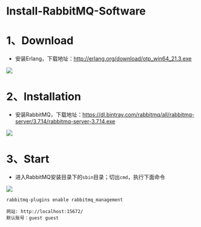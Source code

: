 # Install-RabbitMQ-Software

# 1、Download

- 安装Erlang，下载地址：http://erlang.org/download/otp_win64_21.3.exe

![](https://wnxbucket-001.oss-cn-guangzhou.aliyuncs.com/myblog/QQ%E6%88%AA%E5%9B%BE20211214150756-16394665835931.jpg)



# 2、Installation

- 安装RabbitMQ，下载地址：https://dl.bintray.com/rabbitmq/all/rabbitmq-server/3.7.14/rabbitmq-server-3.7.14.exe

![](https://wnxbucket-001.oss-cn-guangzhou.aliyuncs.com/myblog/QQ%E6%88%AA%E5%9B%BE20211214150831-16394665940243.jpg)

# 3、Start

- 进入RabbitMQ安装目录下的`sbin`目录；切出`cmd`，执行下面命令

![](https://wnxbucket-001.oss-cn-guangzhou.aliyuncs.com/myblog/QQ%E6%88%AA%E5%9B%BE20211214152332.jpg)

```shell
rabbitmq-plugins enable rabbitmq_management
```

```properties
网站: http://localhost:15672/
默认账号：guest guest
```







​	
